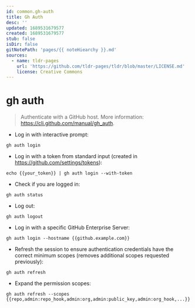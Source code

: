 ```yaml
---
id: common.gh-auth
title: Gh Auth
desc: ''
updated: 1689531679577
created: 1689531679577
stub: false
isDir: false
gitNotePath: 'pages/{{ noteHiearchy }}.md'
sources:
  - name: tldr-pages
    url: 'https://github.com/tldr-pages/tldr/blob/master/LICENSE.md'
    license: Creative Commons
---
```

# gh auth

> Authenticate with a GitHub host.
> More information: <https://cli.github.com/manual/gh_auth>.

- Log in with interactive prompt:

`gh auth login`

- Log in with a token from standard input (created in <https://github.com/settings/tokens>):

`echo {{your_token}} | gh auth login --with-token`

- Check if you are logged in:

`gh auth status`

- Log out:

`gh auth logout`

- Log in with a specific GitHub Enterprise Server:

`gh auth login --hostname {{github.example.com}}`

- Refresh the session to ensure authentication credentials have the correct minimum scopes (removes additional scopes requested previously):

`gh auth refresh`

- Expand the permission scopes:

`gh auth refresh --scopes {{repo,admin:repo_hook,admin:org,admin:public_key,admin:org_hook,...}}`

